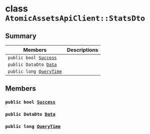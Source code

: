 # class `AtomicAssetsApiClient::StatsDto` 

## Summary

 Members                        | Descriptions                                
--------------------------------|---------------------------------------------
`public bool `[`Success`](#class_atomic_assets_api_client_1_1_stats_dto_1a506fb037fbb6bfe8f254c021a2c3cfac) | 
`public DataDto `[`Data`](#class_atomic_assets_api_client_1_1_stats_dto_1a65c0779654774581967081cf3136bd84) | 
`public long `[`QueryTime`](#class_atomic_assets_api_client_1_1_stats_dto_1a6cc7a06930fbe1e28eb7eed2599015c9) | 

## Members

### `public bool `[`Success`](#class_atomic_assets_api_client_1_1_stats_dto_1a506fb037fbb6bfe8f254c021a2c3cfac) 

### `public DataDto `[`Data`](#class_atomic_assets_api_client_1_1_stats_dto_1a65c0779654774581967081cf3136bd84) 

### `public long `[`QueryTime`](#class_atomic_assets_api_client_1_1_stats_dto_1a6cc7a06930fbe1e28eb7eed2599015c9) 

